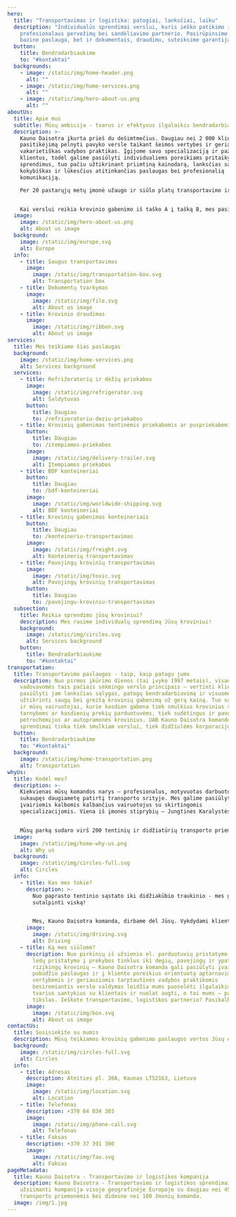 ```yaml
---
hero:
  title: "Transportavimas ir logistika: patogiai, lanksčiai, laiku"
  description: "Individualūs sprendimai verslui, kuris ieško patikimo ir
    profesionalaus pervežimų bei sandėliavimo partnerio. Pasirūpinsime ne tik
    bazine paslauga, bet ir dokumentais, draudimu, suteiksime garantijas. "
  button:
    title: Bendradarbiaukime
    to: "#kontaktai"
  backgrounds:
    - image: /static/img/home-header.png
      alt: ""
    - image: /static/img/home-services.png
      alt: ""
    - image: /static/img/hero-about-us.png
      alt: ""
aboutUs:
  title: Apie mus
  subtitle: Mūsų ambicija - tvarus ir efektyvus ilgalaikis bendradarbiavimas
  description: >-
    Kauno Daisotra įkurta prieš du dešimtmečius. Daugiau nei 2 000 klientų
    pasitikėjimą pelnyti pavyko versle taikant šeimos vertybes ir geriausias
    vakarietiškas vadybos praktikas. Įgijome savo specializaciją ir pažinome
    klientus, todėl galime pasiūlyti individualiems poreikiams pritaikytus
    sprendimus, tuo pačiu užtikrinant priimtiną kainodarą, lanksčias sąlygas,
    kokybiškas ir lūkesčius atitinkančias paslaugas bei profesionalią
    komunikaciją.

    Per 20 pastarųjų metų įmonė užaugo ir siūlo platų transportavimo ir logistikos paslaugų spektrą visoje geografinėje Europoje.


    Kai verslui reikia krovinio gabenimo iš taško A į tašką B, mes pasirūpiname ne tik saugiu transportavimu, bet ir dokumentų tvarkymu, bei krovinio draudimu.
  image:
    image: /static/img/hero-about-us.png
    alt: About us image
  background:
    image: /static/img/europe.svg
    alt: Europe
  info:
    - title: Saugus transportavimas
      image:
        image: /static/img/transportation-box.svg
        alt: Transportation box
    - title: Dokumentų tvarkymas
      image:
        image: /static/img/file.svg
        alt: About us image
    - title: Krovinio draudimas
      image:
        image: /static/img/ribbon.svg
        alt: About us image
services:
  title: Mes teikiame šias paslaugas
  background:
    image: /static/img/home-services.png
    alt: Services background
  services:
    - title: Refrižeratorių ir dėžių priekabos
      image:
        image: /static/img/refrigerator.svg
        alt: Šaldytuvas
      button:
        title: Daugiau
        to: /refrizeratoriu-deziu-priekabos
    - title: Krovinių gabenimas tentinėmis priekabomis ar puspriekabėmis
      button:
        title: Daugiau
        to: /itempiamos-priekabos
      image:
        image: /static/img/delivery-trailer.svg
        alt: Įtempiamos priekabos
    - title: BDF konteineriai
      button:
        title: Daugiau
        to: /bdf-konteineriai
      image:
        image: /static/img/worldwide-shipping.svg
        alt: BDF konteineriai
    - title: Krovinių gabenimas konteineriais
      button:
        title: Daugiau
        to: /konteineriu-transportavimas
      image:
        image: /static/img/freight.svg
        alt: Konteinerių transportavimas
    - title: Pavojingų krovinių transportavimas
      image:
        image: /static/img/toxic.svg
        alt: Pavojingų krovinių transportavimas
      button:
        title: Daugiau
        to: /pavojingu-kroviniu-transportavimas
  subsection:
    title: Reikia sprendimo jūsų kroviniui?
    description: Mes rasime individualų sprendimą Jūsų kroviniui!
    background:
      image: /static/img/circles.svg
      alt: Services background
    button:
      title: Bendradarbiaukime
      to: "#kontaktai"
transportation:
  title: Transportavimo paslaugos - taip, kaip patogu jums
  description: Nuo pirmos įkūrimo dienos (tai įvyko 1997 metais), visada
    vadovavomės tais pačiais sėkmingo verslo principais – vertinti klientą,
    pasiūlyti jam lanksčias sąlygas, patogų bendradarbiavimą ir visuomet
    užtikrinti saugų bei greitą krovinių gabenimą už gerą kainą. Tuo vadovaujasi
    ir mūsų vairuotojai, kurie kasdien gabena tiek smulkius krovinius siuntų
    tarnyboms ar kasdienių prekių parduotuvėms, tiek sudėtingus ir pavojingus
    petrochemijos ar autopramonės krovinius. UAB Kauno Daisotra komandos
    sprendimai tinka tiek smulkiam verslui, tiek didžiulėms korporacijoms.
  button:
    title: Bendradarbiaukime
    to: "#kontaktai"
  background:
    image: /static/img/home-transportation.png
    alt: Transportation
whyUs:
  title: Kodėl mes?
  description: >-
    Kiekvienas mūsų komandos narys – profesionalus, motyvuotas darbuotojas,
    sukaupęs daugiametę patirtį transporto srityje. Mes galime pasiūlyti
    įvairiomis kalbomis kalbančius vairuotojus su skirtingomis
    specializacijomis. Viena iš įmonės stiprybių – Jungtinės Karalystės rinka.


    Mūsų parką sudaro virš 200 tentinių ir didžiatūrių transporto priemonių, o komandą daugiau nei 500 žmonių, todėl galite būti tikri – Jūsų užsakymą įgyvendinsime Jums patogiu būdu, reikiamu laiku bei užtikrinsime lanksčias bendradarbiavimo sąlygas.
  image:
    image: /static/img/home-why-us.png
    alt: Why us
  background:
    image: /static/img/circles-full.svg
    alt: Circles
  info:
    - title: Kas mes tokie?
      description: >-
        Nuo paprasto tentinio sąstato iki didžiakūbio traukinio - mes galime
        sutalpinti viską!


        Mes, Kauno Daisotra komanda, dirbame dėl Jūsų. Vykdydami klientų užsakymus, visada vadovaujamės principu: profesionali paslauga = patenkintas klientas. Mūsų transporto parkas prižiūrimas autorizuotuose servizuose, vairuojamas profesionalių vairuotojų, todėl mes užtikrinsime sėkmingą Jūsų krovinio pristatymą.
      image:
        image: /static/img/driving.svg
        alt: Driving
    - title: Ką mes siūlome?
      description: Nuo pirkinių iš užsienio el. parduotuvių pristatymo kurjeriams ir
        ledų pristatymo į prekybos tinklus iki degių, pavojingų ir ypatingai
        rizikingų krovinių – Kauno Daisotra komanda gali pasiūlyti įvairaus
        pobūdžio paslaugas ir į kliento poreikius orientuotą aptarnavimą. Šeimos
        vertybėmis ir geriausiomis tarptautinės vadybos praktikomis
        besiremiantis verslo valdymas leidžia mums puoselėti ilgalaikius ir
        tvarius santykius su klientais ir nuolat augti, o tai mums – pagrindinis
        tikslas. Ieškote transportavimo, logistikos partnerio? Pasikalbėkime!
      image:
        image: /static/img/box.svg
        alt: About us image
contactUs:
  title: Susisiekite su mumis
  description: Mūsų teikiamos krovinių gabenimo paslaugos vertos Jūsų dėmesio
  background:
    image: /static/img/circles-full.svg
    alt: Circles
  info:
    - title: Adresas
      description: Ateities pl. 30A, Kaunas LT52163, Lietuva
      image:
        image: /static/img/location.svg
        alt: Location
    - title: Telefonas
      description: +370 64 034 303
      image:
        image: /static/img/phone-call.svg
        alt: Telefonas
    - title: Faksas
      description: +370 37 391 300
      image:
        image: /static/img/fax.svg
        alt: Faksas
pageMetadata:
  title: Kauno Daisotra - Transportavimo ir logistikos kompanija
  description: Kauno Daisotra - Transportavimo ir logistikos sprendimais
    užsiimanti kompanija visoje geografinėje Europoje su daugiau nei 45
    transporto priemonėmis bei didesne nei 100 žmonių komanda.
  image: /img/1.jpg
---
```

